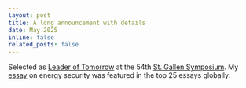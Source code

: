 ```yaml
---
layout: post
title: A long announcement with details
date: May 2025
inline: false
related_posts: false
---
```

Selected as [Leader of Tomorrow](https://symposium.org/community/young-community/#lot) at the 54th [St. Gallen Symposium](https://symposium.org/). My [essay](https://symposium.org/wp-content/uploads/2025/04/73645568_Top-25_Nyamollo.pdf) on energy security was featured in the top 25 essays globally.
